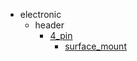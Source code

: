 * electronic
  * header
    * [4_pin](electronic/header/4_pin)
      * [surface_mount](electronic/header/4_pin/surface_mount)
